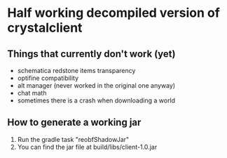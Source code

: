 # Half working decompiled version of crystalclient

## Things that currently don't work (yet)
- schematica redstone items transparency
- optifine compatibility
- alt manager (never worked in the original one anyway)
- chat math
- sometimes there is a crash when downloading a world

## How to generate a working jar
1. Run the gradle task "reobfShadowJar"
2. You can find the jar file at build/libs/client-1.0.jar
